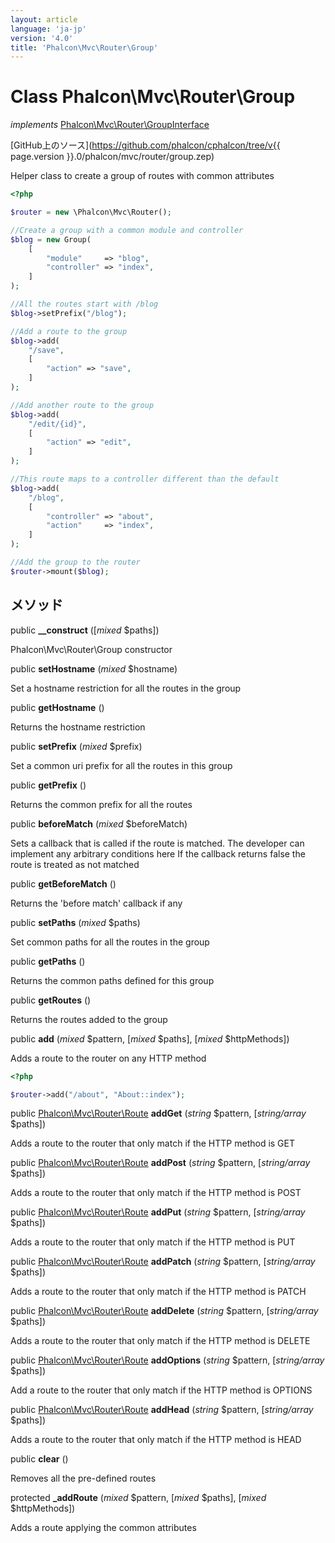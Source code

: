 ```yaml
---
layout: article
language: 'ja-jp'
version: '4.0'
title: 'Phalcon\Mvc\Router\Group'
---
```

# Class **Phalcon\Mvc\Router\Group**

*implements* [Phalcon\Mvc\Router\GroupInterface](Phalcon_Mvc_Router_GroupInterface)

[GitHub上のソース](https://github.com/phalcon/cphalcon/tree/v{{ page.version }}.0/phalcon/mvc/router/group.zep)

Helper class to create a group of routes with common attributes

```php
<?php

$router = new \Phalcon\Mvc\Router();

//Create a group with a common module and controller
$blog = new Group(
    [
        "module"     => "blog",
        "controller" => "index",
    ]
);

//All the routes start with /blog
$blog->setPrefix("/blog");

//Add a route to the group
$blog->add(
    "/save",
    [
        "action" => "save",
    ]
);

//Add another route to the group
$blog->add(
    "/edit/{id}",
    [
        "action" => "edit",
    ]
);

//This route maps to a controller different than the default
$blog->add(
    "/blog",
    [
        "controller" => "about",
        "action"     => "index",
    ]
);

//Add the group to the router
$router->mount($blog);

```

## メソッド

public **__construct** ([*mixed* $paths])

Phalcon\Mvc\Router\Group constructor

public **setHostname** (*mixed* $hostname)

Set a hostname restriction for all the routes in the group

public **getHostname** ()

Returns the hostname restriction

public **setPrefix** (*mixed* $prefix)

Set a common uri prefix for all the routes in this group

public **getPrefix** ()

Returns the common prefix for all the routes

public **beforeMatch** (*mixed* $beforeMatch)

Sets a callback that is called if the route is matched. The developer can implement any arbitrary conditions here If the callback returns false the route is treated as not matched

public **getBeforeMatch** ()

Returns the 'before match' callback if any

public **setPaths** (*mixed* $paths)

Set common paths for all the routes in the group

public **getPaths** ()

Returns the common paths defined for this group

public **getRoutes** ()

Returns the routes added to the group

public **add** (*mixed* $pattern, [*mixed* $paths], [*mixed* $httpMethods])

Adds a route to the router on any HTTP method

```php
<?php

$router->add("/about", "About::index");

```

public [Phalcon\Mvc\Router\Route](Phalcon_Mvc_Router_Route) **addGet** (*string* $pattern, [*string/array* $paths])

Adds a route to the router that only match if the HTTP method is GET

public [Phalcon\Mvc\Router\Route](Phalcon_Mvc_Router_Route) **addPost** (*string* $pattern, [*string/array* $paths])

Adds a route to the router that only match if the HTTP method is POST

public [Phalcon\Mvc\Router\Route](Phalcon_Mvc_Router_Route) **addPut** (*string* $pattern, [*string/array* $paths])

Adds a route to the router that only match if the HTTP method is PUT

public [Phalcon\Mvc\Router\Route](Phalcon_Mvc_Router_Route) **addPatch** (*string* $pattern, [*string/array* $paths])

Adds a route to the router that only match if the HTTP method is PATCH

public [Phalcon\Mvc\Router\Route](Phalcon_Mvc_Router_Route) **addDelete** (*string* $pattern, [*string/array* $paths])

Adds a route to the router that only match if the HTTP method is DELETE

public [Phalcon\Mvc\Router\Route](Phalcon_Mvc_Router_Route) **addOptions** (*string* $pattern, [*string/array* $paths])

Add a route to the router that only match if the HTTP method is OPTIONS

public [Phalcon\Mvc\Router\Route](Phalcon_Mvc_Router_Route) **addHead** (*string* $pattern, [*string/array* $paths])

Adds a route to the router that only match if the HTTP method is HEAD

public **clear** ()

Removes all the pre-defined routes

protected **_addRoute** (*mixed* $pattern, [*mixed* $paths], [*mixed* $httpMethods])

Adds a route applying the common attributes
